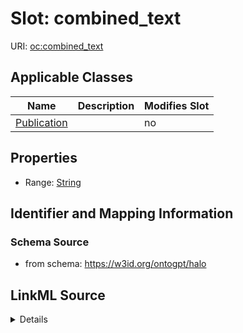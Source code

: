 

# Slot: combined_text

URI: [oc:combined_text](http://w3id.org/ontogpt/ontology-class-templatecombined_text)



<!-- no inheritance hierarchy -->





## Applicable Classes

| Name | Description | Modifies Slot |
| --- | --- | --- |
| [Publication](Publication.md) |  |  no  |







## Properties

* Range: [String](String.md)





## Identifier and Mapping Information







### Schema Source


* from schema: https://w3id.org/ontogpt/halo




## LinkML Source

<details>
```yaml
name: combined_text
from_schema: https://w3id.org/ontogpt/halo
rank: 1000
alias: combined_text
owner: Publication
domain_of:
- Publication
range: string

```
</details>